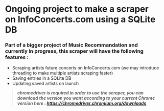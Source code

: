 # Ongoing project to make a scraper on InfoConcerts.com using a SQLite DB

### Part of a bigger project of Music Recommandation and currently in progress, this scraper will have the following features :

- Scraping artists future concerts on InfoConcerts.com (we may introduce threading to make multiple artists scraping faster)
- Saving entries in a SQLite DB
- Updating saved artists on launch

> ***chromedriver is required in order to use the scraper, you can download the version you want according to your current Chrome version here : https://chromedriver.chromium.org/downloads***
